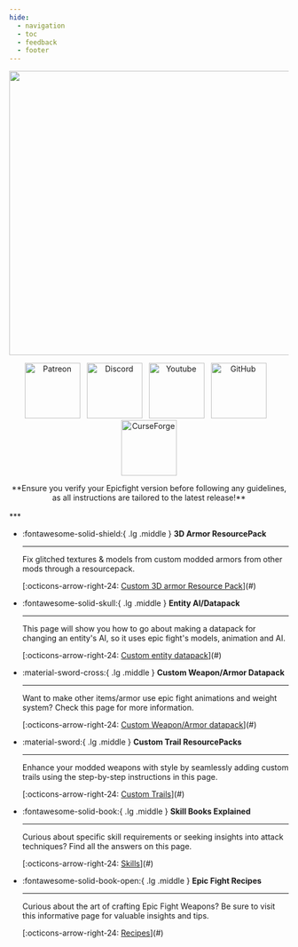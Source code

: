 ```yaml
---
hide:
  - navigation
  - toc
  - feedback
  - footer
---
```


<p align="center">  <img src="https://github.com/Yesssssman/epicfightmod/assets/77132244/bec07057-7c32-464d-a679-688c92e7c794" alt="Image" width="2048" height="512">  </p>
<p style="text-align: center;"><a title="Patreon" href="https://www.patreon.com/bePatron?u=53051224" target="_blank" rel="noopener noreferrer"><img src="https://github.com/Yesssssman/epicfightmod/assets/77132244/7c517b51-581a-48dc-9130-aaad326dbcb4" alt="Patreon" width="100" height="100" /></a>&nbsp; &nbsp;<a title="Discord" href="https://discord.com/invite/NbAJwj8RHg" target="_blank" rel="noopener noreferrer"><img src="https://github.com/Yesssssman/epicfightmod/assets/77132244/f3358cb9-f3cd-46e7-9ed0-a90bc2b1b188" alt="Discord" width="100" height="100" /></a>&nbsp; &nbsp;<a title="YouTube" href="https://www.youtube.com/@yesman4100" target="_blank" rel="noopener noreferrer"><img src="https://github.com/Yesssssman/epicfightmod/assets/77132244/3f2de855-e926-4eb9-a20c-4c6f44828250" alt="Youtube" width="100" height="100" /></a>&nbsp; &nbsp;<a title="GitHub" href="https://github.com/Yesssssman/epicfightmod/" target="_blank" rel="noopener noreferrer"><img src="https://github.com/Yesssssman/epicfightmod/assets/77132244/23220c47-c1e5-4e2b-82aa-876a86d7ed1a" alt="GitHub" width="100" height="100" /></a>&nbsp; &nbsp;<a title="CurseForge" href="https://www.curseforge.com/minecraft/mc-mods/epic-fight-mod" target="_blank" rel="noopener noreferrer"><img src="https://github.com/Yesssssman/epicfightmod/assets/77132244/3fcda922-a1d2-475a-ba30-d8f5cd88ff3e" alt="CurseForge" width="100" height="100" /></a></p>
<center> **Ensure you verify your Epicfight version before following any guidelines, as all instructions are tailored to the latest release!** </center>

<br>  
***

<div class="grid cards" markdown>

- :fontawesome-solid-shield:{ .lg .middle } **3D Armor ResourcePack**

  ***

  Fix glitched textures & models from custom modded armors from other mods through a resourcepack.

  [:octicons-arrow-right-24: [Custom 3D armor Resource Pack](Armor/3Darmor_page1)](#)

- :fontawesome-solid-skull:{ .lg .middle } **Entity AI/Datapack**

  ***

  This page will show you how to go about making a datapack for changing an entity's AI, so it uses epic fight's models, animation and AI.

  [:octicons-arrow-right-24: [Custom entity datapack](Guides/page1)](#)

- :material-sword-cross:{ .lg .middle } **Custom Weapon/Armor Datapack**

  ***

  Want to make other items/armor use epic fight animations and weight system? Check this page for more information.

  [:octicons-arrow-right-24: [Custom Weapon/Armor datapack](Guides/page2)](#)

- :material-sword:{ .lg .middle } **Custom Trail ResourcePacks**

  ***

  Enhance your modded weapons with style by seamlessly adding custom trails using the step-by-step instructions in this page.

  [:octicons-arrow-right-24: [Custom Trails](Guides/page4)](#)

- :fontawesome-solid-book:{ .lg .middle } **Skill Books Explained**

  ***

  Curious about specific skill requirements or seeking insights into attack techniques? Find all the answers on this page.

  [:octicons-arrow-right-24: [Skills](Misc/skills)](#)

- :fontawesome-solid-book-open:{ .lg .middle } **Epic Fight Recipes**

  ***

  Curious about the art of crafting Epic Fight Weapons? Be sure to visit this informative page for valuable insights and tips.

  [:octicons-arrow-right-24: [Recipes](Misc/recipes)](#)

</div>
